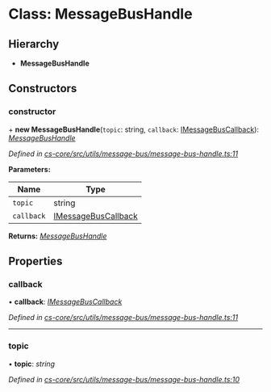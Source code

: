 # Class: MessageBusHandle

## Hierarchy

* **MessageBusHandle**

## Constructors

###  constructor

\+ **new MessageBusHandle**(`topic`: string, `callback`: [IMessageBusCallback](../interfaces/_cs_core_src_utils_message_bus_message_bus_handle_.imessagebuscallback.md)): *[MessageBusHandle](_cs_core_src_utils_message_bus_message_bus_handle_.messagebushandle.md)*

*Defined in [cs-core/src/utils/message-bus/message-bus-handle.ts:11](https://github.com/TNOCS/csnext/blob/38d1409e/packages/cs-core/src/utils/message-bus/message-bus-handle.ts#L11)*

**Parameters:**

Name | Type |
------ | ------ |
`topic` | string |
`callback` | [IMessageBusCallback](../interfaces/_cs_core_src_utils_message_bus_message_bus_handle_.imessagebuscallback.md) |

**Returns:** *[MessageBusHandle](_cs_core_src_utils_message_bus_message_bus_handle_.messagebushandle.md)*

## Properties

###  callback

• **callback**: *[IMessageBusCallback](../interfaces/_cs_core_src_utils_message_bus_message_bus_handle_.imessagebuscallback.md)*

*Defined in [cs-core/src/utils/message-bus/message-bus-handle.ts:11](https://github.com/TNOCS/csnext/blob/38d1409e/packages/cs-core/src/utils/message-bus/message-bus-handle.ts#L11)*

___

###  topic

• **topic**: *string*

*Defined in [cs-core/src/utils/message-bus/message-bus-handle.ts:10](https://github.com/TNOCS/csnext/blob/38d1409e/packages/cs-core/src/utils/message-bus/message-bus-handle.ts#L10)*
